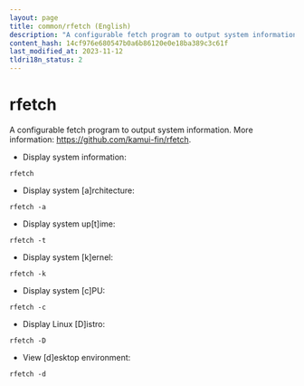 ```yaml
---
layout: page
title: common/rfetch (English)
description: "A configurable fetch program to output system information."
content_hash: 14cf976e680547b0a6b86120e0e18ba389c3c61f
last_modified_at: 2023-11-12
tldri18n_status: 2
---
```

# rfetch

A configurable fetch program to output system information.
More information: <https://github.com/kamui-fin/rfetch>.

- Display system information:

`rfetch`

- Display system [a]rchitecture:

`rfetch -a`

- Display system up[t]ime:

`rfetch -t`

- Display system [k]ernel:

`rfetch -k`

- Display system [c]PU:

`rfetch -c`

- Display Linux [D]istro:

`rfetch -D`

- View [d]esktop environment:

`rfetch -d`
